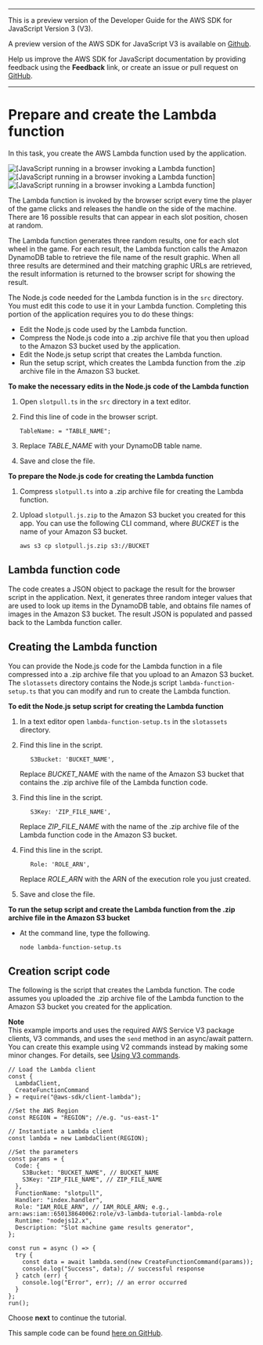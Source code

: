 --------

This is a preview version of the Developer Guide for the AWS SDK for JavaScript Version 3 \(V3\)\.

A preview version of the AWS SDK for JavaScript V3 is available on [Github](https://github.com/aws/aws-sdk-js-v3)\.

Help us improve the AWS SDK for JavaScript documentation by providing feedback using the **Feedback** link, or create an issue or pull request on [GitHub](https://github.com/awsdocs/aws-sdk-for-javascript-v3)\.

--------

# Prepare and create the Lambda function<a name="using-lambda-function-prep"></a>

In this task, you create the AWS Lambda function used by the application\.

![\[JavaScript running in a browser invoking a Lambda function\]](http://docs.aws.amazon.com/sdk-for-javascript/v3/developer-guide/images/create-lambda-function.png)![\[JavaScript running in a browser invoking a Lambda function\]](http://docs.aws.amazon.com/sdk-for-javascript/v3/developer-guide/)![\[JavaScript running in a browser invoking a Lambda function\]](http://docs.aws.amazon.com/sdk-for-javascript/v3/developer-guide/)

The Lambda function is invoked by the browser script every time the player of the game clicks and releases the handle on the side of the machine\. There are 16 possible results that can appear in each slot position, chosen at random\. 

The Lambda function generates three random results, one for each slot wheel in the game\. For each result, the Lambda function calls the Amazon DynamoDB table to retrieve the file name of the result graphic\. When all three results are determined and their matching graphic URLs are retrieved, the result information is returned to the browser script for showing the result\.

The Node\.js code needed for the Lambda function is in the `src` directory\. You must edit this code to use it in your Lambda function\. Completing this portion of the application requires you to do these things:
+ Edit the Node\.js code used by the Lambda function\.
+ Compress the Node\.js code into a \.zip archive file that you then upload to the Amazon S3 bucket used by the application\.
+ Edit the Node\.js setup script that creates the Lambda function\.
+ Run the setup script, which creates the Lambda function from the \.zip archive file in the Amazon S3 bucket\.

**To make the necessary edits in the Node\.js code of the Lambda function**

1. Open `slotpull.ts` in the `src` directory in a text editor\.

1. Find this line of code in the browser script\.

   ```
   TableName: = "TABLE_NAME";
   ```

1. Replace *TABLE\_NAME* with your DynamoDB table name\.

1. Save and close the file\.

**To prepare the Node\.js code for creating the Lambda function**

1. Compress `slotpull.ts` into a \.zip archive file for creating the Lambda function\.

1. Upload `slotpull.js.zip` to the Amazon S3 bucket you created for this app\. You can use the following CLI command, where *BUCKET* is the name of your Amazon S3 bucket\.

   ```
   aws s3 cp slotpull.js.zip s3://BUCKET
   ```

## Lambda function code<a name="using-lambda-function-code"></a>

The code creates a JSON object to package the result for the browser script in the application\. Next, it generates three random integer values that are used to look up items in the DynamoDB table, and obtains file names of images in the Amazon S3 bucket\. The result JSON is populated and passed back to the Lambda function caller\.

## Creating the Lambda function<a name="using-lambda-function-creation"></a>

You can provide the Node\.js code for the Lambda function in a file compressed into a \.zip archive file that you upload to an Amazon S3 bucket\. The `slotassets` directory contains the Node\.js script `lambda-function-setup.ts` that you can modify and run to create the Lambda function\.

**To edit the Node\.js setup script for creating the Lambda function**

1. In a text editor open `lambda-function-setup.ts` in the `slotassets` directory\. 

1. Find this line in the script\. 

   ```
      S3Bucket: 'BUCKET_NAME',
   ```

   Replace *BUCKET\_NAME* with the name of the Amazon S3 bucket that contains the \.zip archive file of the Lambda function code\.

1. Find this line in the script\. 

   ```
      S3Key: 'ZIP_FILE_NAME',
   ```

   Replace *ZIP\_FILE\_NAME* with the name of the \.zip archive file of the Lambda function code in the Amazon S3 bucket\.

1. Find this line in the script\. 

   ```
      Role: 'ROLE_ARN',
   ```

   Replace *ROLE\_ARN* with the ARN of the execution role you just created\.

1. Save and close the file\.

**To run the setup script and create the Lambda function from the \.zip archive file in the Amazon S3 bucket**
+ At the command line, type the following\.

  ```
  node lambda-function-setup.ts
  ```

## Creation script code<a name="using-lambda-function-create-script"></a>

The following is the script that creates the Lambda function\. The code assumes you uploaded the \.zip archive file of the Lambda function to the Amazon S3 bucket you created for the application\.

**Note**  
This example imports and uses the required AWS Service V3 package clients, V3 commands, and uses the `send` method in an async/await pattern\. You can create this example using V2 commands instead by making some minor changes\. For details, see [Using V3 commands](welcome.md#using_v3_commands)\.

```
// Load the Lambda client
const {
  LambdaClient,
  CreateFunctionCommand
} = require("@aws-sdk/client-lambda");

//Set the AWS Region
const REGION = "REGION"; //e.g. "us-east-1"

// Instantiate a Lambda client
const lambda = new LambdaClient(REGION);

//Set the parameters
const params = {
  Code: {
    S3Bucket: "BUCKET_NAME", // BUCKET_NAME
    S3Key: "ZIP_FILE_NAME", // ZIP_FILE_NAME
  },
  FunctionName: "slotpull",
  Handler: "index.handler",
  Role: "IAM_ROLE_ARN", // IAM_ROLE_ARN; e.g., arn:aws:iam::650138640062:role/v3-lambda-tutorial-lambda-role
  Runtime: "nodejs12.x",
  Description: "Slot machine game results generator",
};

const run = async () => {
  try {
    const data = await lambda.send(new CreateFunctionCommand(params));
    console.log("Success", data); // successful response
  } catch (err) {
    console.log("Error", err); // an error occurred
  }
};
run();
```

Choose **next** to continue the tutorial\.

This sample code can be found [here on GitHub](https://github.com/awsdocs/aws-doc-sdk-examples/blob/master/javascriptv3/example_code/lambda/src/lambda-function-setup.ts)\.